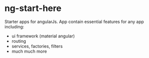 ng-start-here
================

Starter apps for angularJs. App contain essential features for any app including:
- ui framework (material angular)
- routing 
- services, factories, filters
- much much more
